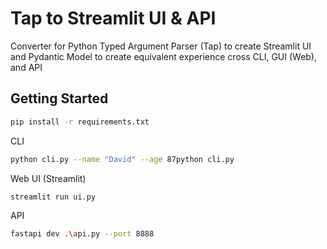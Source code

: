 # Tap to Streamlit UI & API

Converter for Python Typed Argument Parser (Tap) to create Streamlit UI and Pydantic Model to create equivalent experience cross CLI, GUI (Web), and API

## Getting Started

```bash
pip install -r requirements.txt
```

CLI

```bash
python cli.py --name "David" --age 87python cli.py
```

Web UI (Streamlit)

```bash
streamlit run ui.py
```

API

```bash
fastapi dev .\api.py --port 8888
```

